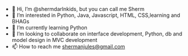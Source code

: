 - 👋 Hi, I’m @shermdarlnkids, but you can call me Sherm
- 👀 I’m interested in Python, Java, Javascript, HTML, CSS,learning and BHAGs
- 🌱 I’m currently learning Python
- 💞️ I’m looking to collaborate on interface development, Python, db and model design in MVC development
- 📫 How to reach me shermanjules@gmail.com

<!---
shermdarlnkids/shermdarlnkids is a ✨ special ✨ repository because its `README.md` (this file) appears on your GitHub profile.
You can click the Preview link to take a look at your changes.
--->
